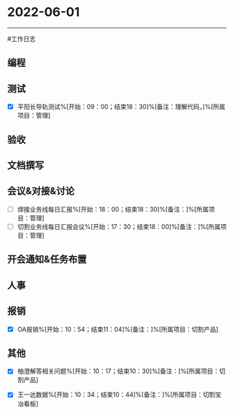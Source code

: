 # 2022-06-01 

---

#工作日志

## 编程



## 测试
- [x] 平阳长导轨测试%[开始：09：00；结束18：30]%[备注：理解代码，]%[所属项目：管理]


## 验收 



## 文档撰写 



## 会议&对接&讨论

- [ ] 焊接业务线每日汇报%[开始：18：00；结束18：30]%[备注：]%[所属项目：管理]
- [ ] 切割业务线每日汇报会议%[开始：17：30；结束18：00]%[备注：]%[所属项目：管理]

## 开会通知&任务布置



## 人事



## 报销
- [x] OA报销%[开始：10：54；结束11：04]%[备注：]%[所属项目：切割产品]



## 其他
- [x] 柚澄解答相关问题%[开始：10：17；结束10：30]%[备注：]%[所属项目：切割产品]
- [x] 王一达数据%[开始：10：34；结束10：44]%[备注：]%[所属项目：切割宝冶看板]



